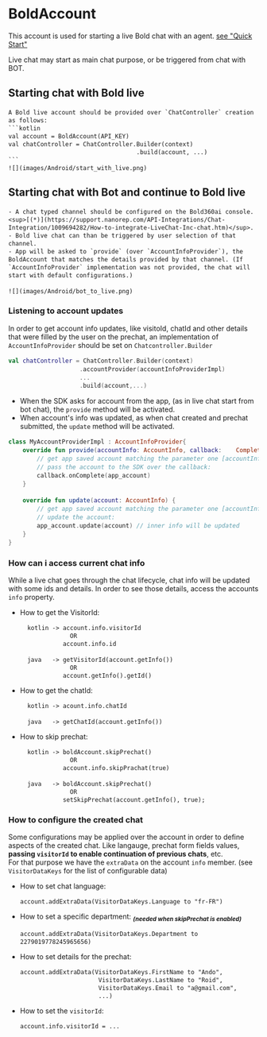 # BoldAccount
This account is used for starting a live Bold chat with an agent. [see "Quick Start"](./QuickStartAndroid.md)


Live chat may start as main chat purpose, or be triggered from chat with BOT.

## Starting chat with Bold live
    A Bold live account should be provided over `ChatController` creation as follows:
    ```kotlin
    val account = BoldAccount(API_KEY)
    val chatController = ChatController.Builder(context)                                                     
                                        .build(account, ...)
    ```
    ![](images/Android/start_with_live.png)

## Starting chat with Bot and continue to Bold live
    - A chat typed channel should be configured on the Bold360ai console.<sup>[(*)](https://support.nanorep.com/API-Integrations/Chat-Integration/1009694282/How-to-integrate-LiveChat-Inc-chat.htm)</sup>.   
    - Bold live chat can than be triggered by user selection of that channel.    
    - App will be asked to `provide` (over `AccountInfoProvider`), the BoldAccount that matches the details provided by that channel. (If `AccountInfoProvider` implementation was not provided, the chat will start with default configurations.)   
    
    ![](images/Android/bot_to_live.png)


### Listening to account updates
In order to get account info updates, like visitoId, chatId and other details that were filled by the user on the prechat, an implementation of `AccountInfoProvider` should be set on `Chatcontroller.Builder` 
```kotlin
val chatController = ChatController.Builder(context) 
                    .accountProvider(accountInfoProviderImpl)
                    ...
                    .build(account,...)
```

- When the SDK asks for account from the app, (as in live chat start from bot chat), the `provide` method will be activated.
- When account's info was updated, as when chat created and prechat submitted, the `update` method will be activated.

```kotlin
class MyAccountProviderImpl : AccountInfoProvider{
    override fun provide(accountInfo: AccountInfo, callback:    Completion<AccountInfo>) {
        // get app saved account matching the parameter one [accountInfo.getApiKey()]
        // pass the account to the SDK over the callback:
        callback.onComplete(app_account)
    }

    override fun update(account: AccountInfo) {
        // get app saved account matching the parameter one [accountInfo.getApiKey()]
        // update the account:
        app_account.update(account) // inner info will be updated    
    }
}
```

### How can i access current chat info
While a live chat goes through the chat lifecycle, chat info will be updated with some ids and details. In order to see those details, access the accounts `info` property.

- How to get the VisitorId:   

        kotlin -> account.info.visitorId 
                    OR 
                  account.info.id
        
        java   -> getVisitorId(account.getInfo()) 
                    OR 
                  account.getInfo().getId()


- How to get the chatId:

        kotlin -> acount.info.chatId
        
        java   -> getChatId(account.getInfo())

- How to skip prechat:

        kotlin -> boldAccount.skipPrechat()
                    OR
                  account.info.skipPrachat(true)

        java   -> boldAccount.skipPrechat()
                    OR
                  setSkipPrechat(account.getInfo(), true);
 

### How to configure the created chat
Some configurations may be applied over the account in order to define aspects of the created chat. Like langauge, prechat form fields values, **passing `visitorId` to enable continuation of previous chats**, etc.    
For that purpose we have the `extraData` on the account `info` member. (see `VisitorDataKeys` for the list of configurable data)

- How to set chat language:
  
      account.addExtraData(VisitorDataKeys.Language to "fr-FR")
  
- How to set a specific department: <sub>_**(needed when skipPrechat is enabled)**_</sub>
        
      account.addExtraData(VisitorDataKeys.Department to 2279019778245965656)
  
- How to set details for the prechat:
      
      account.addExtraData(VisitorDataKeys.FirstName to "Ando",
                            VisitorDataKeys.LastName to "Roid",
                            VisitorDataKeys.Email to "a@gmail.com",
                            ...)

- How to set the `visitorId`:   

      account.info.visitorId = ...
 